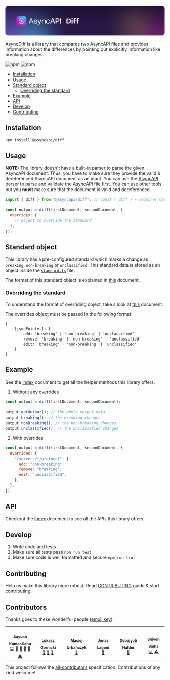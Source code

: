 [![AsyncAPI Diff](/assets/logo.png)](https://www.asyncapi.com)

AsyncDiff is a library that compares two AsyncAPI files and provides information about the differences by pointing out explicitly information like breaking changes.

![npm](https://img.shields.io/npm/v/@asyncapi/diff?style=for-the-badge) ![npm](https://img.shields.io/npm/dt/@asyncapi/diff?style=for-the-badge)

<!-- toc is generated with GitHub Actions do not remove toc markers -->

<!-- toc -->

- [Installation](#installation)
- [Usage](#usage)
- [Standard object](#standard-object)
  - [Overriding the standard](#overriding-the-standard)
- [Example](#example)
- [API](#api)
- [Develop](#develop)
- [Contributing](#contributing)

<!-- tocstop -->

## Installation

```
npm install @asyncapi/diff
```

## Usage

**NOTE:** The library doesn't have a built-in parser to parse the given AsyncAPI document. Thus, you have to make sure they provide the valid & dereferenced AsyncAPI document as an input. You can use the [AsyncAPI parser](https://github.com/asyncapi/parser-js) to parse and validate the AsyncAPI file first. You can use other tools, but you **must** make sure that the document is valid and dereferenced.

```js
import { diff } from "@asyncapi/diff"; // const { diff } = require('@asyncapi/diff');

const output = diff(firstDocument, secondDocument, {
  overrides: {
    // object to override the standard
  },
});
```

## Standard object

This library has a pre-configured standard which marks a change as `breaking`, `non-breaking` or `unclassified`. This standard data is stored as an object inside the [`standard.ts`](https://github.com/asyncapi/diff/blob/master/src/standard.ts) file.

The format of this standard object is explained in [this](standard-format.md) document.

### Overriding the standard

To understand the format of overriding object, take a look at [this](standard-format.md) document.

The overrides object must be passed in the following format:

```
{
	[jsonPointer]: {
		add: 'breaking' | 'non-breaking' | 'unclassified'
		remove: 'breaking' | 'non-breaking' | 'unclassified'
		edit: 'breaking' | 'non-breaking' | 'unclassified'
	}
}
```

## Example

See the [index](./docs/modules/index.md) document to get all the helper methods this library offers.

1. Without any overrides

```js
const output = diff(firstDocument, secondDocument);

output.getOutput(); // the whole output data
output.breaking(); // the breaking changes
output.nonBreaking(); // the non-breaking changes
output.unclassified(); // the unclassified changes
```

2. With overrides

```js
const output = diff(firstDocument, secondDocument, {
  overrides: {
    "/servers/*/protocol": {
      add: "non-breaking",
      remove: "breaking",
      edit: "unclassified",
    },
  },
});
```

## API

Checkout the [index](./docs/modules/index.md) document to see all the APIs this library offers.

## Develop

1. Write code and tests
2. Make sure all tests pass `npm run test`
3. Make sure code is well formatted and secure `npm run lint`

## Contributing

Help us make this library more robust. Read [CONTRIBUTING](https://github.com/asyncapi/.github/blob/master/CONTRIBUTING.md) guide & start contributing.

## Contributors

Thanks goes to these wonderful people ([emoji key](https://allcontributors.org/docs/en/emoji-key)):

<!-- ALL-CONTRIBUTORS-LIST:START - Do not remove or modify this section -->
<!-- prettier-ignore-start -->
<!-- markdownlint-disable -->
<table>
  <tr>
    <td align="center"><a href="https://aayushsahu.com/"><img src="https://avatars.githubusercontent.com/u/54525741?v=4?s=100" width="100px;" alt=""/><br /><sub><b>Aayush Kumar Sahu</b></sub></a><br /><a href="https://github.com/aayushmau5/diff/commits?author=aayushmau5" title="Code">💻</a> <a href="https://github.com/aayushmau5/diff/commits?author=aayushmau5" title="Documentation">📖</a> <a href="#maintenance-aayushmau5" title="Maintenance">🚧</a> <a href="#ideas-aayushmau5" title="Ideas, Planning, & Feedback">🤔</a> <a href="https://github.com/aayushmau5/diff/pulls?q=is%3Apr+reviewed-by%3Aaayushmau5" title="Reviewed Pull Requests">👀</a> <a href="https://github.com/aayushmau5/diff/commits?author=aayushmau5" title="Tests">⚠️</a></td>
    <td align="center"><a href="https://www.brainfart.dev/"><img src="https://avatars.githubusercontent.com/u/6995927?v=4?s=100" width="100px;" alt=""/><br /><sub><b>Lukasz Gornicki</b></sub></a><br /><a href="#ideas-derberg" title="Ideas, Planning, & Feedback">🤔</a> <a href="https://github.com/aayushmau5/diff/pulls?q=is%3Apr+reviewed-by%3Aderberg" title="Reviewed Pull Requests">👀</a> <a href="#maintenance-derberg" title="Maintenance">🚧</a></td>
    <td align="center"><a href="https://github.com/magicmatatjahu"><img src="https://avatars.githubusercontent.com/u/20404945?v=4?s=100" width="100px;" alt=""/><br /><sub><b>Maciej Urbańczyk</b></sub></a><br /><a href="https://github.com/aayushmau5/diff/pulls?q=is%3Apr+reviewed-by%3Amagicmatatjahu" title="Reviewed Pull Requests">👀</a></td>
    <td align="center"><a href="https://github.com/jonaslagoni"><img src="https://avatars.githubusercontent.com/u/13396189?v=4?s=100" width="100px;" alt=""/><br /><sub><b>Jonas Lagoni</b></sub></a><br /><a href="https://github.com/aayushmau5/diff/pulls?q=is%3Apr+reviewed-by%3Ajonaslagoni" title="Reviewed Pull Requests">👀</a></td>
    <td align="center"><a href="https://github.com/ron-debajyoti"><img src="https://avatars.githubusercontent.com/u/22571664?v=4?s=100" width="100px;" alt=""/><br /><sub><b>Debajyoti Halder</b></sub></a><br /><a href="https://github.com/aayushmau5/diff/commits?author=ron-debajyoti" title="Documentation">📖</a></td>
    <td align="center"><a href="https://github.com/shivensinha4"><img src="https://avatars.githubusercontent.com/u/19777714?v=4?s=100" width="100px;" alt=""/><br /><sub><b>Shiven Sinha</b></sub></a><br /><a href="https://github.com/aayushmau5/diff/commits?author=shivensinha4" title="Code">💻</a> <a href="https://github.com/aayushmau5/diff/commits?author=shivensinha4" title="Tests">⚠️</a></td>
  </tr>
</table>

<!-- markdownlint-restore -->
<!-- prettier-ignore-end -->

<!-- ALL-CONTRIBUTORS-LIST:END -->

This project follows the [all-contributors](https://github.com/all-contributors/all-contributors) specification. Contributions of any kind welcome!
